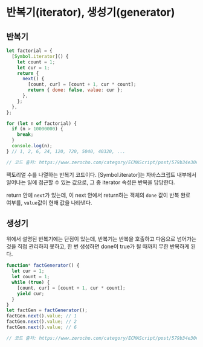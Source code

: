 # 반복기(iterator), 생성기(generator)

## 반복기

```javascript
let factorial = {
  [Symbol.iterator]() {
    let count = 1;
    let cur = 1;
    return {
      next() {
        [count, cur] = [count + 1, cur * count];
        return { done: false, value: cur };
      },
    };
  },
};

for (let n of factorial) {
  if (n > 10000000) {
    break;
  }
  console.log(n);
} // 1, 2, 6, 24, 120, 720, 5040, 40320, ...

// 코드 출처: https://www.zerocho.com/category/ECMAScript/post/579b34e3062e76a002648af5
```

팩토리얼 수를 나열하는 반복기 코드이다. [Symbol.iterator]는 자바스크립트 내부에서 일어나는 일에 접근할 수 있는 값으로, 그 중 iterator 속성은 반복을 담당한다.

return 안에 `next`가 있는데, 이 next 안에서 return하는 객체의 `done` 값이 반복 완료 여부를, `value`값이 현재 값을 나타낸다.

## 생성기

위에서 설명된 반복기에는 단점이 있는데, 반복기는 반복을 호출하고 다음으로 넘어가는 것을 직접 관리하지 못하고, 한 번 생성하면 done이 true가 될 때까지 무한 반복하게 된다.

```javascript
function* factGenerator() {
  let cur = 1;
  let count = 1;
  while (true) {
    [count, cur] = [count + 1, cur * count];
    yield cur;
  }
}
let factGen = factGenerator();
factGen.next().value; // 1
factGen.next().value; // 2
factGen.next().value; // 6

// 코드 출처: https://www.zerocho.com/category/ECMAScript/post/579b34e3062e76a002648af5
```
